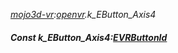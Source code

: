 _[mojo3d-vr](../../modules/mojo3d-vr/mojo3d-vr-module.md):[openvr](openvr:).k\_EButton\_Axis4_
##### Const k\_EButton\_Axis4:[EVRButtonId](../../modules/mojo3d-vr/openvr-evrbuttonid.md)
